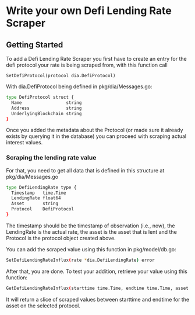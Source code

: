 # Write your own Defi Lending Rate Scraper

## Getting Started

To add a Defi Lending Rate Scraper you first have to create an entry for the defi protocol your rate is being scraped from, with this function call

```
SetDefiProtocol(protocol dia.DefiProtocol)
```

With dia.DefiProtocol being defined in pkg/dia/Messages.go:

```bash
type DefiProtocol struct {                                                         
  Name                 string                                                      
  Address              string                                                      
  UnderlyingBlockchain string                                                      
}
```

Once you added the metadata about the Protocol \(or made sure it already exists by querying it in the database\) you can proceed with scraping actual interest values.

### Scraping the lending rate value

For that, you need to get all data that is defined in this structure at pkg/dia/Messages.go

```bash
type DefiLendingRate type {                                                        
  Timestamp   time.Time                                                            
  LendingRate float64                                                              
  Asset       string                                                               
  Protocol    DefiProtocol                                                         
}
```

The timestamp should be the timestamp of observation \(i.e., now\), the LendingRate is the actual rate, the asset is the asset that is lent and the Protocol is the protocol object created above.

You can add the scraped value using this function in pkg/model/db.go:

```bash
SetDefiLendingRateInflux(rate *dia.DefiLendingRate) error
```

After that, you are done. To test your addition, retrieve your value using this function:

```bash
GetDefiLendingRateInflux(starttime time.Time, endtime time.Time, asset string, protocol string) ([]dia.DefiLendingRate, error) 
```

It will return a slice of scraped values between starttime and endtime for the asset on the selected protocol.

